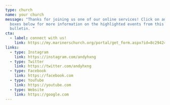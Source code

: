 ```yaml
---
type: church
name: your church
message: "Thanks for joining us one of our online services! Click on any of the
  boxes below for more information on the highlighted events from this week's
  bulletin. "
cta:
  - label: connect with us!
    link: https://my.marinerschurch.org/portal/get_form.aspx?id=8c294243-114b-4e16-9bb0-d30154484deb
links:
  - type: Instagram
    link: https://instagram.com/andyhxng
  - type: Twitter
    link: https://twitter.com/andyhxng
  - type: Facebook
    link: https://facebook.com
  - type: YouTube
    link: https://youtube.com
  - type: Website
    link: https://google.com
---
```

